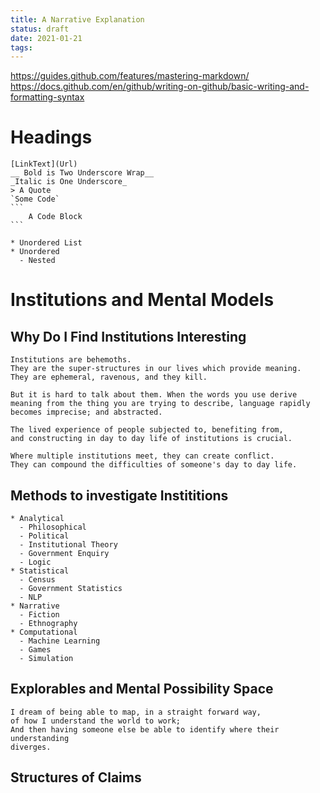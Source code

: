```yaml
---
title: A Narrative Explanation
status: draft
date: 2021-01-21
tags:
---
```

https://guides.github.com/features/mastering-markdown/
https://docs.github.com/en/github/writing-on-github/basic-writing-and-formatting-syntax

# Headings
    [LinkText](Url)
    __ Bold is Two Underscore Wrap__
    _Italic is One Underscore_
    > A Quote
    `Some Code`
    ```
        A Code Block
    ```

    * Unordered List
    * Unordered
      - Nested




# Institutions and Mental Models
## Why Do I Find Institutions Interesting

    Institutions are behemoths.
    They are the super-structures in our lives which provide meaning.
    They are ephemeral, ravenous, and they kill.

    But it is hard to talk about them. When the words you use derive
    meaning from the thing you are trying to describe, language rapidly
    becomes imprecise; and abstracted.

    The lived experience of people subjected to, benefiting from,
    and constructing in day to day life of institutions is crucial.

    Where multiple institutions meet, they can create conflict.
    They can compound the difficulties of someone's day to day life.


## Methods to investigate Instititions

    * Analytical
      - Philosophical
      - Political
      - Institutional Theory
      - Government Enquiry
      - Logic
    * Statistical
      - Census
      - Government Statistics
      - NLP
    * Narrative
      - Fiction
      - Ethnography
    * Computational
      - Machine Learning
      - Games
      - Simulation


## Explorables and Mental Possibility Space

    I dream of being able to map, in a straight forward way,
    of how I understand the world to work;
    And then having someone else be able to identify where their understanding
    diverges.

## Structures of Claims
